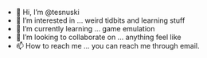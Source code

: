 - 👋 Hi, I’m @tesnuski
- 👀 I’m interested in ... weird tidbits and learning stuff
- 🌱 I’m currently learning ... game emulation
- 💞️ I’m looking to collaborate on ... anything feel like
- 📫 How to reach me ... you can reach me through email.

<!---
tesnuski/tesnuski is a ✨ special ✨ repository because its `README.md` (this file) appears on your GitHub profile.
You can click the Preview link to take a look at your changes.
--->
